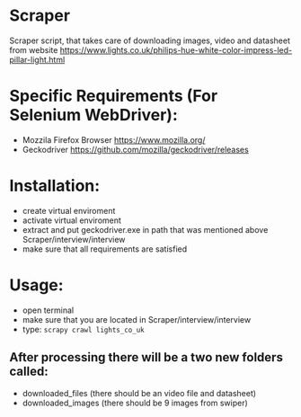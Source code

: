 # Scraper
Scraper script, that takes care of downloading images, video and datasheet from website https://www.lights.co.uk/philips-hue-white-color-impress-led-pillar-light.html

# Specific Requirements (For Selenium WebDriver): 
- Mozzila Firefox Browser https://www.mozilla.org/
- Geckodriver https://github.com/mozilla/geckodriver/releases
# Installation:
- create virtual enviroment
- activate virtual enviroment
- extract and put geckodriver.exe in path that was mentioned above Scraper/interview/interview
- make sure that all requirements are satisfied

# Usage:
- open terminal 
- make sure that you are located in Scraper/interview/interview
- type: ```scrapy crawl lights_co_uk```
## After processing there will be a two new folders called: 
- downloaded_files (there should be an video file and datasheet)
- downloaded_images (there should be 9 images from swiper)

